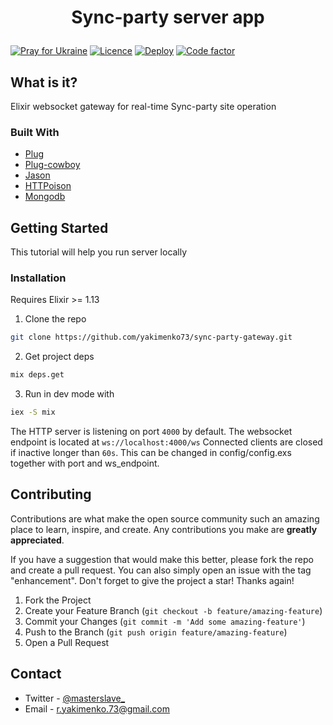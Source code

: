 # <p align="center">Sync-party server app</p>

[![Pray for Ukraine](https://img.shields.io/badge/made_in-ukraine-ffd700.svg?labelColor=0057b7)](https://stand-with-ukraine.pp.ua)
[![Licence](https://img.shields.io/github/license/yakimenko73/sync-party-gateway)](https://github.com/yakimenko73/sync-party-gateway/blob/master/LICENSE)
[![Deploy](https://github.com/yakimenko73/sync-party-gateway/actions/workflows/docker-image.yml/badge.svg)](https://github.com/yakimenko73/sync-party-gateway/actions/workflows/docker-image.yml)
[![Code factor](https://www.codefactor.io/repository/github/yakimenko73/sync-party-gateway/badge)](https://www.codefactor.io/repository/github/yakimenko73/sync-party-gateway)

## What is it?
Elixir websocket gateway for real-time Sync-party site operation

### Built With
* [Plug](https://hexdocs.pm/plug/readme.html)
* [Plug-cowboy](https://hexdocs.pm/plug_cowboy/Plug.Cowboy.html)
* [Jason](https://hexdocs.pm/jason/readme.html)
* [HTTPoison](https://hexdocs.pm/httpoison/HTTPoison.html)
* [Mongodb](https://www.mongodb.com/)

## Getting Started
This tutorial will help you run server locally

### Installation
Requires Elixir >= 1.13

1. Clone the repo
  ```sh
  git clone https://github.com/yakimenko73/sync-party-gateway.git
  ```
2. Get project deps
  ```sh
  mix deps.get
  ```
3. Run in dev mode with
  ```sh
  iex -S mix
  ````
The HTTP server is listening on port `4000` by default. The websocket endpoint is located at `ws://localhost:4000/ws` Connected clients are closed if inactive longer than `60s`. This can be changed in config/config.exs together with port and ws_endpoint.

## Contributing

Contributions are what make the open source community such an amazing place to learn, inspire, and create. Any contributions you make are **greatly appreciated**.

If you have a suggestion that would make this better, please fork the repo and create a pull request. You can also simply open an issue with the tag "enhancement".
Don't forget to give the project a star! Thanks again!

1. Fork the Project
2. Create your Feature Branch (`git checkout -b feature/amazing-feature`)
3. Commit your Changes (`git commit -m 'Add some amazing-feature'`)
4. Push to the Branch (`git push origin feature/amazing-feature`)
5. Open a Pull Request

## Contact

* Twitter - [@masterslave_](https://twitter.com/masterslave_)
* Email - r.yakimenko.73@gmail.com
